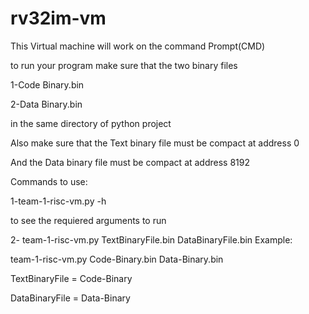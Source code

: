 # rv32im-vm

This Virtual machine will work on the command Prompt(CMD)

to run your program make sure that the two binary files

1-Code Binary.bin

2-Data Binary.bin

in the same directory of python project

Also make sure that the Text binary file must be compact at address 0 

And the Data binary file must be compact at address 8192

Commands to use:

1-team-1-risc-vm.py -h

to see the requiered arguments  to run

2- team-1-risc-vm.py TextBinaryFile.bin  DataBinaryFile.bin
Example:

team-1-risc-vm.py Code-Binary.bin  Data-Binary.bin

TextBinaryFile = Code-Binary

DataBinaryFile = Data-Binary
